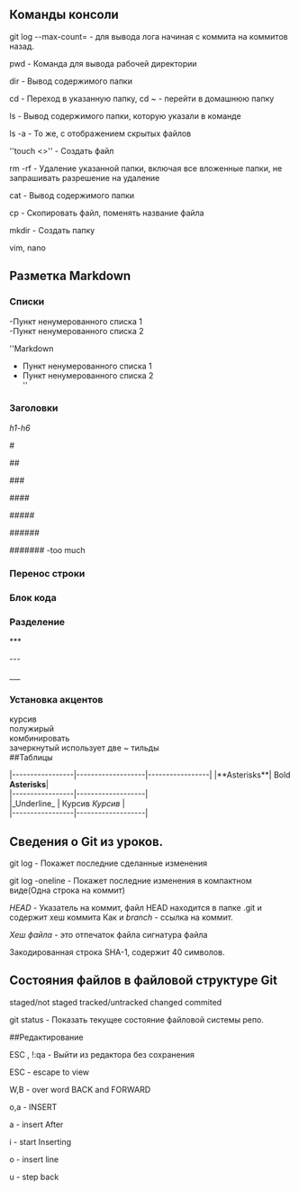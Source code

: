 ﻿## Команды консоли


git log <hash> --max-count=<number> - для вывода лога начиная с коммита <hash> на <number> коммитов назад. 


pwd - Команда для вывода рабочей директории


dir - Вывод содержимого папки


cd - Переход в указанную папку, cd ~ - перейти в домашнюю папку


ls - Вывод содержимого папки, которую указали в команде


ls -a - То же, с отображением скрытых файлов


''touch  <>'' - Создать файл


rm -rf - Удаление указанной папки, включая все вложенные папки, не запрашивать разрешение на удаление


cat - Вывод содержимого папки


cp - Скопировать файл, поменять название файла


mkdir - Создать папку


vim, nano


## Разметка Markdown



### Списки  
-Пункт ненумерованного списка 1  
-Пункт ненумерованного списка 2  

''Markdown
- Пункт ненумерованного списка 1  
- Пункт ненумерованного списка 2  
''

### Заголовки  


*h1-h6*  


\#  


\##  


\###  


\####  


\#####  


\######  


\####### -too much  


### Перенос строки  



### Блок кода  

### Разделение


\***


\---


\___


### Установка акцентов
курсив  
полужирый  
комбинировать   
зачеркнутый использует две ~ тильды  
##Таблицы  


|-----------------|-------------------|-----------------| 
|\*\*Asterisks\*\*| Bold **Asterisks**|  
|-----------------|-------------------|  
|\_Underline\_	  | Курсив _Курсив_   |  
|-----------------|-------------------|  

## Сведения о Git из уроков.  


git log - Покажет последние сделанные изменения


git log -oneline - Покажет последние изменения в компактном виде(Одна строка на коммит)


_HEAD_ - Указатель на коммит, файл HEAD находится в папке .git и содержит хеш коммита
Как и _branch_ - ссылка на коммит.


_Хеш файла_ - это отпечаток файла сигнатура файла 


Закодированная строка SHA-1, содержит 40 символов.


## Состояния файлов в файловой структуре Git


staged/not staged  tracked/untracked  changed  commited  


git status - Показать текущее состояние файловой системы репо.  


##Редактирование


ESC , !:qa - Выйти из редактора без сохранения


ESC - escape to view


W,B - over word BACK and FORWARD


o,a - INSERT


a - insert After


i - start Inserting


o - insert line


u - step back
